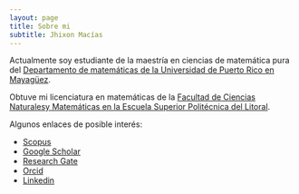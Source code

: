 ```yaml
---
layout: page
title: Sobre mi
subtitle: Jhixon Macías
---
```


Actualmente soy estudiante de la maestría en ciencias de matemática pura del [Departamento de matemáticas de la Universidad de Puerto Rico en Mayagüez](https://www.uprm.edu/math/). 

Obtuve mi licenciatura en matemáticas de la [Facultad de Ciencias Naturalesy Matemáticas en la Escuela Superior Politécnica del Litoral](https://www.fcnm.espol.edu.ec/es).



Algunos enlaces de posible interés:

- [Scopus](https://www.scopus.com/authid/detail.uri?authorId=57224728340)
- [Google Scholar](https://scholar.google.es/citations?hl=es&user=1OG3b-8AAAAJ)
- [Research Gate](https://www.researchgate.net/profile/Jhixon-Macias)
- [Orcid](https://orcid.org/0000-0002-9353-5850)
- [Linkedin](https://www.linkedin.com/in/jhixon-macias-1a430a153)
